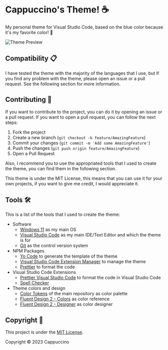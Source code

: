 # Cappuccino's Theme! ☕

My personal theme for Visual Studio Code, based on the blue color because it's my favorite color! 💙

![Theme Preview](https://cappuccinotheme.blob.core.windows.net/images/CappuccinoVSCodeThemePreview.png)

## Compatibility 📋

I have tested the theme with the majority of the languages that I use, but if you find any problem with the theme,
please open an issue or a pull request. See the following section for more information.

## Contributing 🤝

If you want to contribute to the project, you can do it by opening an issue or a pull request.
If you want to open a pull request, you can follow the next steps:

1. Fork the project
2. Create a new branch (`git checkout -b feature/AmazingFeature`)
3. Commit your changes (`git commit -m 'Add some AmazingFeature'`)
4. Push the changes (`git push origin feature/AmazingFeature`)
5. Open a Pull Request

Also, I recommend you to use the appropriated tools that I used to create the theme,
you can find them in the following section.

This theme is under the MIT License, this means that you can use it for your own projects,
if you want to give me credit, I would appreciate it.

## Tools 🛠️

This is a list of the tools that I used to create the theme:

- Software
	-   [Windows 11](https://www.microsoft.com/en-us/windows/windows-11) as my main OS
	-   [Visual Studio Code](https://code.visualstudio.com/) as my main IDE/Text Editor and which the theme is for
	-   [Git](https://git-scm.com) as the control version system
- NPM Packages
	-   [Yo Code](https://github.com/microsoft/vscode-generator-code) to generate the template of the theme
	-   [Visual Studio Code Extension Manager](https://github.com/microsoft/vscode-vsce) to manage the theme
	-   [Prettier](https://github.com/prettier/prettier) to format the code
- Visual Studio Code Extensions
	-   [Prettier Visual Studio Code](https://marketplace.visualstudio.com/items?itemName=esbenp.prettier-vscode) to format the code in Visual Studio Code
	-   [Spell Checker](https://marketplace.visualstudio.com/items?itemName=streetsidesoftware.code-spell-checker)
- Theme colors and design
	- [Color Tokens](https://github.com/Cappuccino093/CappuccinoTheme/blob/Main/ColorTokens.jsonc) of the main repository as color palette
	- [Fluent Design 2 - Colors](https://react.fluentui.dev/?path=/docs/theme-colors--page) as color reference
	- [Fluent Design 2 - Designer](https://react.fluentui.dev/?path=/docs/themedesigner--page) as color designer

## Copyright 📄

This project is under the [MIT License](License.md).

Copyright © 2023 Cappuccino
